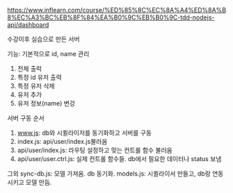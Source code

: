 https://www.inflearn.com/course/%ED%85%8C%EC%8A%A4%ED%8A%B8%EC%A3%BC%EB%8F%84%EA%B0%9C%EB%B0%9C-tdd-nodejs-api/dashboard

수강이후 실습으로 만든 서버

기능: 기본적으로 id, name 관리
1. 전체 출럭
2. 특정 id 유저 출력
3. 특정 유저 삭제
4. 유저 추가
5. 유저 정보(name) 변겅

서버 구동 순서

1. www.js: db와 시퀼라이저를 동기화하고 서버를 구동
2. index.js: api/user/index.js불러옴
3. api/user/index.js: 라우팅 설정하고 맞는 컨트롤 함수 불러옴
4. api/user/user.ctrl.js: 실제 컨트롤 함수들. db에서 필요한 데이터나 status 보냄

그외
sync-db.js: 모델 가져옴. db 동기화.
models.js: 시퀼라이서 만들고, db랑 연동 시키고 모델 만듬.

